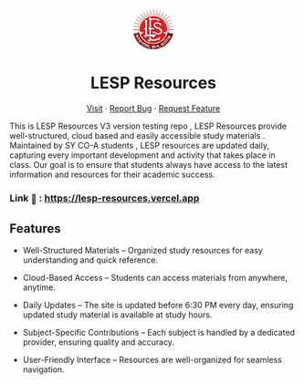 <div
  class="container"
  align="center"
>
 <img src="src/assets/icons/other/lesp_logo.png" style="height:70px"/>

# LESP Resources

  <p align="center">
    <a href="https://lesp-resources.vercel.app">Visit</a>
    &middot;
    <a href="https://github.com/sagarkemble/LESP-resources/issues">Report Bug</a>
    &middot;
    <a href="https://github.com/sagarkemble/LESP-resources/issues">Request Feature</a>
  </p>
</div>

This is LESP Resources V3 version testing repo , LESP Resources provide well-structured, cloud based and easily accessible study materials .
Maintained by SY CO-A students , LESP resources are updated daily, capturing every important development and activity that takes place in class.
Our goal is to ensure that students always have access to the latest information and resources for their academic success.

### Link <span style="font-size: 1rem; vertical-align: middle;">🔗</span> : https://lesp-resources.vercel.app

## Features

- Well-Structured Materials – Organized study resources for easy understanding and quick reference.

- Cloud-Based Access – Students can access materials from anywhere, anytime.

- Daily Updates – The site is updated before 6:30 PM every day, ensuring updated study material is available at study hours.

- Subject-Specific Contributions – Each subject is handled by a dedicated provider, ensuring quality and accuracy.

- User-Friendly Interface – Resources are well-organized for seamless navigation.
